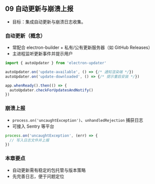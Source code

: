 ## 09 自动更新与崩溃上报

- 目标：集成自动更新与崩溃日志收集。

### 自动更新（概念）
- 常配合 electron-builder + 私有/公有更新服务器（如 GitHub Releases）
- 主进程监听更新事件并提示用户

```ts
import { autoUpdater } from 'electron-updater'

autoUpdater.on('update-available', () => {/* 通知渲染端 */})
autoUpdater.on('update-downloaded', () => {/* 提示重启安装 */})

app.whenReady().then(() => {
  autoUpdater.checkForUpdatesAndNotify()
})
```

### 崩溃上报
- `process.on('uncaughtException')`、`unhandledRejection` 捕获日志
- 可接入 Sentry 等平台

```ts
process.on('uncaughtException', (err) => {
  // 写入日志文件并上报
})
```

### 本章要点
- 自动更新需有稳定的包托管与版本策略
- 先完善日志，便于问题定位
